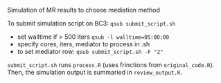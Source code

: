 Simulation of MR results to choose mediation method


To submit simulation script on BC3: `qsub submit_script.sh` 

 - set walltime if > 500 iters `qsub -l walltime=05:00:00`
 - specify cores, iters, mediator to process in .sh
 - to set mediator row: `qsub submit_script.sh -F "2"` 

`submit_script.sh` runs `process.R` (uses frinctions from `original_code.R`). Then, the simulation output is summaried in `review_output.R`.